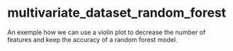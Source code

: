 # multivariate_dataset_random_forest
An exemple how we can use a violin plot to decrease the number of features and keep the accuracy of a random forest model. 

